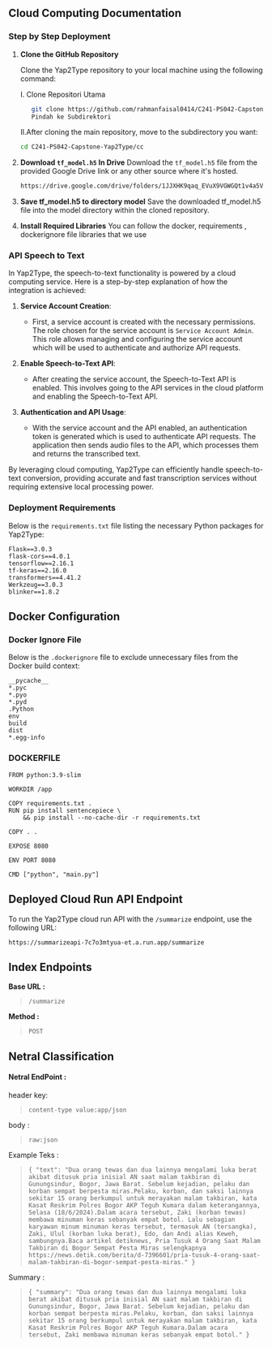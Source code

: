 
## Cloud Computing Documentation

### Step by Step Deployment

1. **Clone the GitHub Repository**

   Clone the Yap2Type repository to your local machine using the following command:

   I. Clone Repositori Utama

   ```bash
      git clone https://github.com/rahmanfaisal0414/C241-PS042-Capstone-Yap2Type.git
      Pindah ke Subdirektori
   ```
   II.After cloning the main repository, move to the subdirectory you want:

   ```bash
   cd C241-PS042-Capstone-Yap2Type/cc
   ```

2. **Download `tf_model.h5` In Drive**
   Download the `tf_model.h5` file from the provided Google Drive link or any other source where it's hosted.

   ```bash
   https://drive.google.com/drive/folders/1JJXHK9qaq_EVuX9VGWGQt1v4a5VtBJQj?usp=sharing

3. **Save tf_model.h5 to directory model**
   Save the downloaded tf_model.h5 file into the model directory within the cloned repository. 

4. **Install Required Libraries**
   You can follow the docker, requirements , dockerignore file libraries that we use

### API Speech to Text

In Yap2Type, the speech-to-text functionality is powered by a cloud computing service. Here is a step-by-step explanation of how the integration is achieved:

1. **Service Account Creation**:
   - First, a service account is created with the necessary permissions. The role chosen for the service account is `Service Account Admin`. This role allows managing and configuring the service account which will be used to authenticate and authorize API requests.

2. **Enable Speech-to-Text API**:
   - After creating the service account, the Speech-to-Text API is enabled. This involves going to the API services in the cloud platform and enabling the Speech-to-Text API.

3. **Authentication and API Usage**:
   - With the service account and the API enabled, an authentication token is generated which is used to authenticate API requests. The application then sends audio files to the API, which processes them and returns the transcribed text.

By leveraging cloud computing, Yap2Type can efficiently handle speech-to-text conversion, providing accurate and fast transcription services without requiring extensive local processing power.

### Deployment Requirements

Below is the `requirements.txt` file listing the necessary Python packages for Yap2Type:

```plaintext
Flask==3.0.3
flask-cors==4.0.1
tensorflow==2.16.1
tf-keras==2.16.0
transformers==4.41.2
Werkzeug==3.0.3
blinker==1.8.2
```

## Docker Configuration

### Docker Ignore File

Below is the `.dockerignore` file to exclude unnecessary files from the Docker build context:

```plaintext
__pycache__
*.pyc
*.pyo
*.pyd
.Python
env
build
dist
*.egg-info
```

### DOCKERFILE

```plaintext
FROM python:3.9-slim

WORKDIR /app

COPY requirements.txt .
RUN pip install sentencepiece \
    && pip install --no-cache-dir -r requirements.txt

COPY . .

EXPOSE 8080

ENV PORT 8080

CMD ["python", "main.py"]
```

## Deployed Cloud Run API Endpoint
To run the Yap2Type cloud run API with the `/summarize` endpoint, use the following URL:

```plaintext
https://summarizeapi-7c7o3mtyua-et.a.run.app/summarize
```


## Index Endpoints
**Base URL :**

> `/summarize`

**Method :**

> `POST`

## Netral Classification
#### Netral EndPoint : <br>
header key: 

> `content-type value:app/json`

body :
> `raw:json`

Example Teks :
> `{
    "text": "Dua orang tewas dan dua lainnya mengalami luka berat akibat ditusuk pria inisial AN saat malam takbiran di Gunungsindur, Bogor, Jawa Barat. Sebelum kejadian, pelaku dan korban sempat berpesta miras.Pelaku, korban, dan saksi lainnya sekitar 15 orang berkumpul untuk merayakan malam takbiran, kata Kasat Reskrim Polres Bogor AKP Teguh Kumara dalam keterangannya, Selasa (18/6/2024).Dalam acara tersebut, Zaki (korban tewas) membawa minuman keras sebanyak empat botol. Lalu sebagian karyawan minum minuman keras tersebut, termasuk AN (tersangka), Zaki, Ulul (korban luka berat), Edo, dan Andi alias Keweh, sambungnya.Baca artikel detiknews, Pria Tusuk 4 Orang Saat Malam Takbiran di Bogor Sempat Pesta Miras selengkapnya https://news.detik.com/berita/d-7396601/pria-tusuk-4-orang-saat-malam-takbiran-di-bogor-sempat-pesta-miras."
}`

Summary :
> `{
    "summary": "Dua orang tewas dan dua lainnya mengalami luka berat akibat ditusuk pria inisial AN saat malam takbiran di Gunungsindur, Bogor, Jawa Barat. Sebelum kejadian, pelaku dan korban sempat berpesta miras.Pelaku, korban, dan saksi lainnya sekitar 15 orang berkumpul untuk merayakan malam takbiran, kata Kasat Reskrim Polres Bogor AKP Teguh Kumara.Dalam acara tersebut, Zaki membawa minuman keras sebanyak empat botol."
}`
